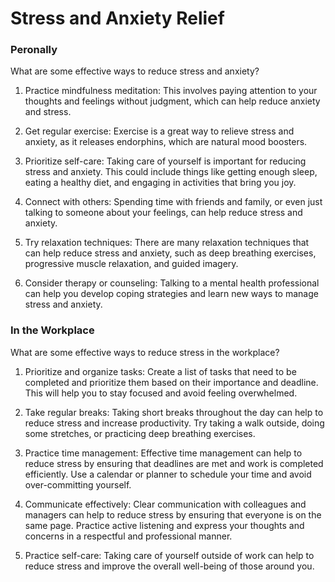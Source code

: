 # Stress and Anxiety Relief

### Peronally

What are some effective ways to reduce stress and anxiety?

1. Practice mindfulness meditation: This involves paying attention to your thoughts and feelings without judgment, which can help reduce anxiety and stress.
    
2. Get regular exercise: Exercise is a great way to relieve stress and anxiety, as it releases endorphins, which are natural mood boosters.
    
3. Prioritize self-care: Taking care of yourself is important for reducing stress and anxiety. This could include things like getting enough sleep, eating a healthy diet, and engaging in activities that bring you joy.
    
4. Connect with others: Spending time with friends and family, or even just talking to someone about your feelings, can help reduce stress and anxiety.
    
5. Try relaxation techniques: There are many relaxation techniques that can help reduce stress and anxiety, such as deep breathing exercises, progressive muscle relaxation, and guided imagery.
    
6. Consider therapy or counseling: Talking to a mental health professional can help you develop coping strategies and learn new ways to manage stress and anxiety.
   
### In the Workplace

What are some effective ways to reduce stress in the workplace?

1. Prioritize and organize tasks: Create a list of tasks that need to be completed and prioritize them based on their importance and deadline. This will help you to stay focused and avoid feeling overwhelmed.
    
2. Take regular breaks: Taking short breaks throughout the day can help to reduce stress and increase productivity. Try taking a walk outside, doing some stretches, or practicing deep breathing exercises.
    
3. Practice time management: Effective time management can help to reduce stress by ensuring that deadlines are met and work is completed efficiently. Use a calendar or planner to schedule your time and avoid over-committing yourself.
    
4. Communicate effectively: Clear communication with colleagues and managers can help to reduce stress by ensuring that everyone is on the same page. Practice active listening and express your thoughts and concerns in a respectful and professional manner.
    
5. Practice self-care: Taking care of yourself outside of work can help to reduce stress and improve the overall well-being of those around you.